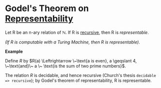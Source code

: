 # Godel's Theorem on [Representability](https://github.com/marti-1/notebooks/blob/master/math/on-representing.md)

Let R be an n-ary relation of $\mathbb{N}$. If R is [recursive](https://github.com/marti-1/notebooks/tree/master/math), then R is _representable_.

_(If R is computable with a Turing Machine, then R is representable)_.

**Example**

Define $R$ by $R(a) \Leftrightarrow \~\text{a is even}, a \geqslant 4, \~\text{and}\~ a \~ \text{is the sum of two prime numbers}$.

The relation $R$ is decidable, and hence recursive (Church's thesis `decidable => recursive`); by Godel's theorem of representability, R is representable.

